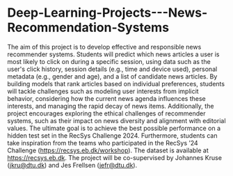 # Deep-Learning-Projects---News-Recommendation-Systems
 The aim of this project is to develop effective and responsible news recommender systems. Students will predict which news articles a user is most likely to click on during a specific session, using data such as the user's click history, session details (e.g., time and device used), personal metadata (e.g., gender and age), and a list of candidate news articles. By building models that rank articles based on individual preferences, students will tackle challenges such as modeling user interests from implicit behavior, considering how the current news agenda influences these interests, and managing the rapid decay of news items. Additionally, the project encourages exploring the ethical challenges of recommender systems, such as their impact on news diversity and alignment with editorial values. The ultimate goal is to achieve the best possible performance on a hidden test set in the RecSys Challenge 2024. Furthermore, students can take inspiration from the teams who participated in the RecSys ’24 Challenge (https://recsys.eb.dk/workshop). The dataset is available at https://recsys.eb.dk. The project will be co-supervised by Johannes Kruse (jkru@dtu.dk) and Jes Frellsen (jefr@dtu.dk).
